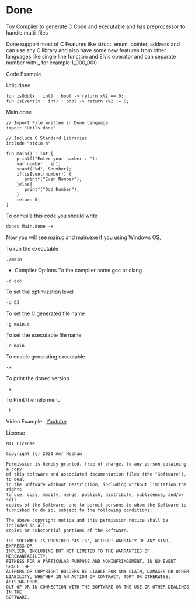 # Done
Toy Compiler to generate C Code and executable and has preprocessor to handle multi-files

Done support most of C Features like struct, enum, pointer, address and can use any C library
and also have some new features from other languages like single line function and Elvis operator 
and can separate number with _ for example 1_000_000

Code Example

Utils.done
```
fun isOdd(x : int) : bool -> return x%2 == 0;
fun isEvent(x : int) : bool -> return x%2 != 0;
```

Main.done
```
// Import File written in Done Language
import "Utils.done"

// Include C Standard Libraries
include "stdio.h"

fun main() : int {
    printf("Enter your number : ");
    var number : int;
    scanf("%d", &number);
    if(isEvent(number)) {
       printf("Even Number");
    }else{
       printf("Odd Number");
    }
    return 0;
}
```

To compile this code you should write
```
donec Main.done -x
```

Now you will see main.c and main.exe if you using Windows OS,

To run the executable
```
./main
```

- Compiler Options
To the compiler name gcc or clang 
```
-c gcc
```

To set the optimization level
```
-o O3
```

To set the C generated file name
```
-g main.c
```

To set the executable file name
```
-e main
```

To enable generating executable
```
-x
```

To print the donec version
```
-v
```

To Print the help menu
```
-h
```
 
Video Example : [Youtube](https://www.youtube.com/watch?v=SJO56RAF2UY)

License

```
MIT License

Copyright (c) 2020 Amr Hesham

Permission is hereby granted, free of charge, to any person obtaining a copy
of this software and associated documentation files (the "Software"), to deal
in the Software without restriction, including without limitation the rights
to use, copy, modify, merge, publish, distribute, sublicense, and/or sell
copies of the Software, and to permit persons to whom the Software is
furnished to do so, subject to the following conditions:

The above copyright notice and this permission notice shall be included in all
copies or substantial portions of the Software.

THE SOFTWARE IS PROVIDED "AS IS", WITHOUT WARRANTY OF ANY KIND, EXPRESS OR
IMPLIED, INCLUDING BUT NOT LIMITED TO THE WARRANTIES OF MERCHANTABILITY,
FITNESS FOR A PARTICULAR PURPOSE AND NONINFRINGEMENT. IN NO EVENT SHALL THE
AUTHORS OR COPYRIGHT HOLDERS BE LIABLE FOR ANY CLAIM, DAMAGES OR OTHER
LIABILITY, WHETHER IN AN ACTION OF CONTRACT, TORT OR OTHERWISE, ARISING FROM,
OUT OF OR IN CONNECTION WITH THE SOFTWARE OR THE USE OR OTHER DEALINGS IN THE
SOFTWARE.
```
